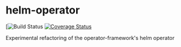 # helm-operator

[![Build Status](https://github.com/operator-framework/helm-operator-plugins/workflows/CI/badge.svg?branch=master)
[![Coverage Status](https://coveralls.io/repos/github/operator-framework/helm-operator-plugins/badge.svg?branch=master)](https://coveralls.io/github/operator-framework/helm-operator-plugins?branch=master)

Experimental refactoring of the operator-framework's helm operator

